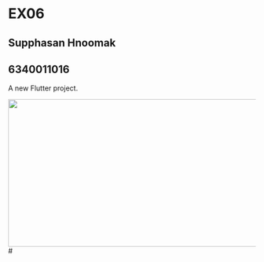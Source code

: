 # EX06
## Supphasan Hnoomak
## 6340011016
A new Flutter project.


<img src="Screenshot 2023-09-08 233637.png" width="550" height="300">
#
